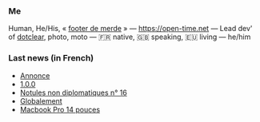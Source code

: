 ### Me

Human, He/His, « [footer de merde](https://open-time.net/post/2013/07/17/La-veritable-histoire-du-Footer-de-merde-) » — https://open-time.net — Lead dev' of [dotclear](https://git.dotclear.org/dev/dotclear), photo, moto — 🇫🇷 native, 🇬🇧 speaking, 🇪🇺 living — he/him

### Last news (in French)

<!-- BLOG-POST-LIST:START -->
- [Annonce](https://open-time.net/post/2022/11/28/Annonce)
- [1.0.0](https://open-time.net/post/2022/11/27/100)
- [Notules non diplomatiques n° 16](https://open-time.net/post/2022/11/26/Notules-non-diplomatiques-n-16)
- [Globalement](https://open-time.net/post/2022/11/25/Globalement)
- [Macbook Pro 14 pouces](https://open-time.net/post/2022/11/24/Macbook-Pro-14-pouces)
<!-- BLOG-POST-LIST:END -->

